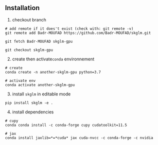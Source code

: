 ## Installation

1. checkout branch
```shell
# add remote if it does't exist (check with: git remote -v)
git remote add Badr-MOUFAD https://github.com/Badr-MOUFAD/skglm.git

git fetch Badr-MOUFAD skglm-gpu

git checkout skglm-gpu
```

2. create then activate``conda`` environnement
```shell
# create
conda create -n another-skglm-gpu python=3.7

# activate env
conda activate another-skglm-gpu
```

3. install ``skglm`` in editable mode
```shell
pip install skglm -e .
```

4. install dependencies
```shell
# cupy
conda conda install -c conda-forge cupy cudatoolkit=11.5

# jax
conda install jaxlib=*=*cuda* jax cuda-nvcc -c conda-forge -c nvidia
```
